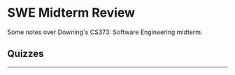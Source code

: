 # **SWE Midterm Review**
Some notes over Downing's CS373: Software Engineering midterm.
## **Quizzes**

----------

